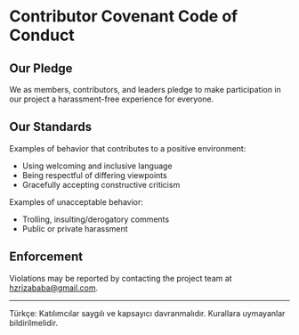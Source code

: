 # Contributor Covenant Code of Conduct

## Our Pledge

We as members, contributors, and leaders pledge to make participation in our project a harassment-free experience for everyone.

## Our Standards

Examples of behavior that contributes to a positive environment:
- Using welcoming and inclusive language
- Being respectful of differing viewpoints
- Gracefully accepting constructive criticism

Examples of unacceptable behavior:
- Trolling, insulting/derogatory comments
- Public or private harassment

## Enforcement

Violations may be reported by contacting the project team at hzrizababa@gmail.com.

---

Türkçe: Katılımcılar saygılı ve kapsayıcı davranmalıdır. Kurallara uymayanlar bildirilmelidir.
